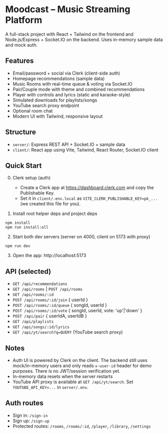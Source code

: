 # Moodcast – Music Streaming Platform

A full-stack project with React + Tailwind on the frontend and Node.js/Express + Socket.IO on the backend. Uses in-memory sample data and mock auth.

## Features
- Email/password + social via Clerk (client-side auth)
- Homepage recommendations (sample data)
- Music Rooms with real-time queue & voting via Socket.IO
- Pair/Couple mode with theme and combined recommendations
- Player with controls and lyrics (static and karaoke-style)
- Simulated downloads for playlists/songs
- YouTube search proxy endpoint
- Optional room chat
- Modern UI with Tailwind, responsive layout

## Structure
- `server/`: Express REST API + Socket.IO + sample data
- `client/`: React app using Vite, Tailwind, React Router, Socket.IO client

## Quick Start
0) Clerk setup (auth)
   - Create a Clerk app at https://dashboard.clerk.com and copy the Publishable Key.
   - Set it in `client/.env.local` as `VITE_CLERK_PUBLISHABLE_KEY=pk_...` (we created this file for you).

1) Install root helper deps and project deps
```
npm install
npm run install:all
```

2) Start both dev servers (server on 4000, client on 5173 with proxy)
```
npm run dev
```

3) Open the app: http://localhost:5173

## API (selected)
- `GET /api/recommendations`
- `GET /api/rooms` | `POST /api/rooms`
- `GET /api/rooms/:id`
- `POST /api/rooms/:id/join` { userId }
- `POST /api/rooms/:id/queue` { songId, userId }
- `POST /api/rooms/:id/vote` { songId, userId, vote: 'up'|'down' }
- `POST /api/pair` { userIdA, userIdB }
- `GET /api/playlists`
- `GET /api/songs/:id/lyrics`
- `GET /api/yt/search?q=QUERY` (YouTube search proxy)

## Notes
- Auth UI is powered by Clerk on the client. The backend still uses mock/in-memory users and only reads `x-user-id` header for demo purposes. There is no JWT/session verification yet.
- In-memory data resets when the server restarts
- YouTube API proxy is available at `GET /api/yt/search`. Set `YOUTUBE_API_KEY=...` in `server/.env`.

## Auth routes
- Sign in: `/sign-in`
- Sign up: `/sign-up`
- Protected routes: `/rooms`, `/rooms/:id`, `/player`, `/library`, `/settings`


